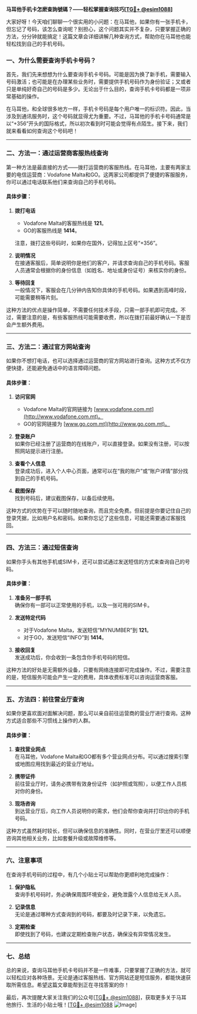 **马耳他手机卡怎麽查詢號碼？——轻松掌握查询技巧[[TG💪+ @esim1088](https://t.me/s/esim1088)]**

大家好呀！今天咱们聊聊一个很实用的小问题：在马耳他，如果你有一张手机卡，但忘记了号码，该怎么查询呢？别担心，这个问题其实并不复杂，只要掌握正确的方法，分分钟就能搞定！这篇文章会详细讲解几种查询方式，帮助你在马耳他也能轻松找到自己的手机号码。

### 一、为什么需要查询手机卡号码？

首先，我们先来想想为什么要查询手机卡号码。可能是因为换了新手机，需要输入号码激活；也可能是在办理某些业务时，需要提供手机号码作为身份验证；又或者只是单纯好奇自己的号码是多少。无论出于什么目的，查询手机卡号码都是一项非常基础的操作。

在马耳他，和全球很多地方一样，手机卡号码是每个用户唯一的标识符。因此，当涉及到通讯服务时，这个号码就显得尤为重要。不过，马耳他的手机卡号码通常是以“+356”开头的国际格式，所以初次看到时可能会觉得有点陌生。接下来，我们就来看看如何查询这个号码吧！

---

### 二、方法一：通过运营商客服热线查询

第一种方法是最直接的方式——拨打运营商的客服热线。在马耳他，主要有两家主要的电信运营商：Vodafone Malta和GO。这两家公司都提供了便捷的客服服务，你可以通过电话联系他们来查询自己的手机号码。

#### 具体步骤：

1. **拨打电话**  
   - Vodafone Malta的客服热线是 **121**。
   - GO的客服热线是 **1414**。
   
   注意，拨打这些号码时，如果你在国外，记得加上区号“+356”。

2. **说明情况**  
   在接通客服后，简单说明你是他们的客户，并请求查询自己的手机号码。客服人员通常会根据你的身份信息（如姓名、地址或身份证号）来核实你的身份。

3. **等待回复**  
   一般情况下，客服会在几分钟内告知你具体的手机号码。如果遇到高峰时段，可能需要稍等片刻。

这种方法的优点是操作简单，不需要任何技术手段，只需一部手机即可完成。不过，需要注意的是，有些客服热线可能需要收费，所以在拨打前最好确认一下是否会产生额外费用。

---

### 三、方法二：通过官方网站查询

如果你不想打电话，也可以选择通过运营商的官方网站进行查询。这种方式不仅方便快捷，还能避免通话中的语言障碍问题。

#### 具体步骤：

1. **访问官网**  
   - Vodafone Malta的官网链接为 [www.vodafone.com.mt](http://www.vodafone.com.mt)。
   - GO的官网链接为 [www.go.com.mt](http://www.go.com.mt)。

2. **登录账户**  
   如果你已经注册了运营商的在线账户，可以直接登录。如果没有注册，可以按照网站提示进行注册。

3. **查看个人信息**  
   登录成功后，进入个人中心页面，通常可以在“我的账户”或“账户详情”部分找到自己的手机号码。

4. **截图保存**  
   找到号码后，建议截图保存，以备后续使用。

这种方式的优势在于可以随时随地查询，而且完全免费。但前提是你要记住自己的登录凭据，比如用户名和密码。如果你忘记了这些信息，可能还需要通过客服找回。

---

### 四、方法三：通过短信查询

如果你手头有其他手机或SIM卡，还可以尝试通过发送短信的方式来查询自己的号码。

#### 具体步骤：

1. **准备另一部手机**  
   确保你有一部可以正常使用的手机，以及一张可用的SIM卡。

2. **发送特定代码**  
   - 对于Vodafone Malta，发送短信“MYNUMBER”到 **121**。
   - 对于GO，发送短信“INFO”到 **1414**。

3. **接收回复**  
   发送成功后，你会收到一条包含你手机号码的短信。

这种方法的好处是无需额外设备，只要有网络连接即可完成操作。不过，需要注意的是，短信服务可能会产生一定的费用，具体收费标准可以咨询运营商客服。

---

### 五、方法四：前往营业厅查询

如果你更喜欢面对面解决问题，那么可以亲自前往运营商的营业厅进行查询。这种方式适合那些不习惯线上操作的人群。

#### 具体步骤：

1. **查找营业网点**  
   在马耳他，Vodafone Malta和GO都有多个营业网点分布。可以通过搜索引擎或地图应用找到最近的营业厅地址。

2. **携带证件**  
   前往营业厅时，请务必携带有效身份证件（如护照或驾照），以便工作人员核对你的身份。

3. **现场咨询**  
   到达营业厅后，向工作人员说明你的需求，他们会帮你查询并打印出你的手机号码。

这种方式虽然耗时较长，但可以确保信息的准确性。同时，在营业厅里还可以顺便咨询其他相关业务，比如套餐升级或故障维修等。

---

### 六、注意事项

在查询手机号码的过程中，有几个小贴士可以帮助你更顺利地完成操作：

1. **保护隐私**  
   查询手机号码时，务必确保周围环境安全，避免泄露个人信息给无关人员。

2. **记录信息**  
   无论是通过哪种方式查询到的号码，都要及时记录下来，以免遗忘。

3. **定期检查**  
   即使找到了号码，也建议定期检查账户状态，确保没有异常情况发生。

---

### 七、总结

总的来说，查询马耳他手机卡号码并不是一件难事，只要掌握了正确的方法，就可以轻松应对各种场景。无论是通过客服热线、官方网站还是短信服务，都能快速获取所需信息。希望这篇文章能帮到正在寻找答案的你！

最后，再次提醒大家关注我们的公众号[[TG💪+ @esim1088](https://t.me/s/esim1088)]，获取更多关于马耳他旅行、生活的小贴士哦！[[TG💪+ @esim1088](https://t.me/s/esim1088) ![Image](https://i.postimg.cc/4NQfJmqS/Snipaste-2025-05-13-00-14-12.png)]